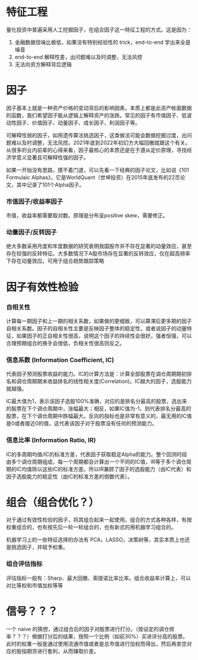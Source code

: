 # 特征工程

量化投资中普遍采用人工挖掘因子，在组合因子这一特征工程的方式。这是因为：

1. 金融数据信噪比极低，如果没有特别经验性的 trick，end-to-end 学出来全是噪音
2. end-to-end 解释性差，出问题难以及时调整，无法风控
3. 无法向资方解释背后逻辑



# 因子

因子基本上就是一种资产价格的变动背后的影响因素。本质上都是此资产帐面数据的函数，我们希望因子能从逻辑上解释资产的涨跌。常见的因子有市值因子、低波动性因子、价值因子、动量因子、成长因子、利润因子等。

可解释性弱的因子，如用遗传算法挑选因子，这类做法可能会数据挖掘过度，出问题难以及时调整，无法风控。2021年底到2022年初幻方大幅回撤就跟这个有关。 从很多的业内前辈的心得来看，因子最核心的本质还是在于遵从定价原理，寻找经济学意义显著且可解释性强的因子。

如果一开始没有思路，摸不着门道，可以先看一下经典的因子论文，比如说《101 Formulaic Alphas》，它是WorldQuant（世坤投资）在2015年底发布的22页论文，其中记录了101个Alpha因子。

### 市值因子/收益率因子

市值，收益率都需要取对数。原理是分布呈positive skew，需要修正。

### 动量因子/反转因子

绝大多数采用月度和年度数据的研究表明我国股市并不存在显著的动量效应，甚至存在较强的反转特征。大多数情况下A股市场存在显著的反转效应，仅在超高频率下存在动量效应。可用于组合趋势跟踪策略





# 因子有效性检验

### 自相关性

计算每一期因子和上一期的相关系数，如果做的更细致，可以算滞后更多期的因子自相关系数。因子的自相关性主要是反映因子整体的稳定性，或者说因子的动量特征，如果因子的正自相关性很高，说明这个因子的持续性会很好，强者恒强，可以合理预期组合的换手会很低，负相关性很高则反之。

### 信息系数 (Information Coefficient, IC)

代表因子预测股票收益的能力。IC的计算方法是：计算全部股票在调仓周期期初排名和调仓周期期末收益排名的线性相关度(Correlation)。IC越大的因子，选股能力就越强。

IC最大值为1，表示该因子选股100%准确，对应的是排名分最高的股票，选出来的股票在下个调仓周期中，涨幅最大；相反，如果IC值为-1，则代表排名分最高的股票，在下个调仓周期中跌幅最大。反向的指标也是非常有意义的，最无用的IC值是0或者接近0的值，这代表该因子对于股票没有任何的预测能力。

### 信息比率 (Information Ratio, IR)

IC的多周期均值/IC的标准方差，代表因子获取稳定Alpha的能力。整个回测时段由多个调仓周期组成，每一个周期都会计算出一个不同的IC值，IR等于多个调仓周期的IC均值除以这些IC的标准方差。所以IR兼顾了因子的选股能力（由IC代表）和因子选股能力的稳定性（由IC的标准方差的倒数代表）。





# 组合（组合优化？）

对于通过有效性检验的因子，将其组合起来一起使用。组合的方式各种各样，有按权重组合的，也有按先后一轮一轮组合的，也有新式的用机器学习组合的。

机器学习上的一些特征选择的办法有 PCA，LASSO，决策树等，其实本质上也还是挑选因子，并赋予权重。

### 组合评估指标

评估指标一般有：Sharp、最大回撤、索提诺比率比率。组合收益率计算上，可以对比等权和市值加权等等



# 信号？？？

一个 naive 的猜想，通过组合后的因子对股票进行打分。（按设定的调仓频率？？？）根据打分后的结果，按照一个比例（如前30%）买进评分高的股票。此时的权重一般是通过使用流通市值或者是总市值进行加权而得出，然后再卖空对应的股指期货进行套利，从而赚取价差。